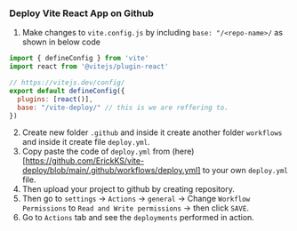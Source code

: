 ### Deploy Vite React App on Github
1. Make changes to `vite.config.js` by including `base: "/<repo-name>/` as shown in below code
```js
import { defineConfig } from 'vite'
import react from '@vitejs/plugin-react'

// https://vitejs.dev/config/
export default defineConfig({
  plugins: [react()],
  base: "/vite-deploy/" // this is we are reffering to.
})
```

2. Create new folder `.github` and inside it create another folder `workflows` and inside it create file `deploy.yml`.
3. Copy paste the code of `deploy.yml` from (here)[https://github.com/ErickKS/vite-deploy/blob/main/.github/workflows/deploy.yml] to your own `deploy.yml` file.
4. Then upload your project to github by creating repository.
5. Then go to `settings` -> `Actions` -> `general` -> Change `Workflow Permissions` to `Read and Write permissions` -> then click `SAVE`.
6. Go to `Actions` tab and see the `deployments` performed in action.
